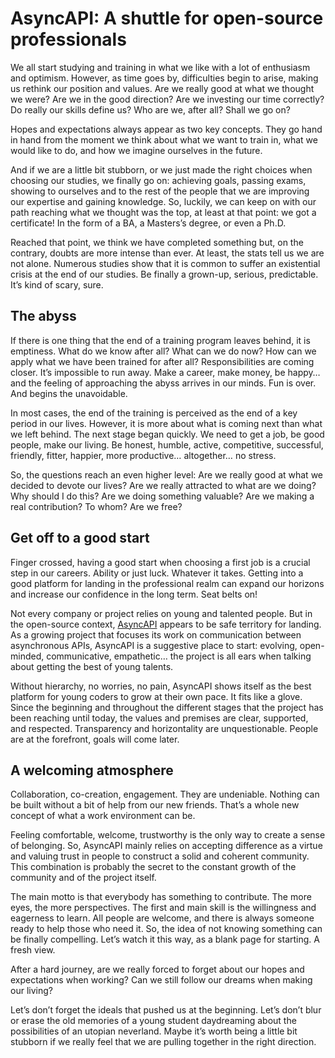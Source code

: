 # AsyncAPI: A shuttle for open-source professionals 


We all start studying and training in what we like with a lot of enthusiasm and optimism. However, as time goes by, difficulties begin to arise, making us rethink our position and values. Are we really good at what we thought we were? Are we in the good direction? Are we investing our time correctly? Do really our skills define us? Who are we, after all? Shall we go on?

Hopes and expectations always appear as two key concepts. They go hand in hand from the moment we think about what we want to train in, what we would like to do, and how we imagine ourselves in the future.

And if we are a little bit stubborn, or we just made the right choices when choosing our studies, we finally go on: achieving goals, passing exams, showing to ourselves and to the rest of the people that we are improving our expertise and gaining knowledge. So, luckily, we can keep on with our path reaching what we thought was the top, at least at that point: we got a certificate! In the form of a BA, a Masters’s degree, or even a Ph.D. 

Reached that point, we think we have completed something but, on the contrary, doubts are more intense than ever. At least, the stats tell us we are not alone. Numerous studies show that it is common to suffer an existential crisis at the end of our studies. Be finally a grown-up, serious, predictable. It’s kind of scary, sure.

## The abyss

If there is one thing that the end of a training program leaves behind, it is emptiness. What do we know after all? What can we do now? How can we apply what we have been trained for after all? Responsibilities are coming closer. It’s impossible to run away. Make a career, make money, be happy… and the feeling of approaching the abyss arrives in our minds. Fun is over. And begins the unavoidable. 

In most cases, the end of the training is perceived as the end of a key period in our lives. However, it is more about what is coming next than what we left behind. The next stage began quickly. We need to get a job, be good people, make our living. Be honest, humble, active, competitive, successful, friendly, fitter, happier, more productive… altogether… no stress. 

So, the questions reach an even higher level: Are we really good at what we decided to devote our lives? Are we really attracted to what are we doing? Why should I do this? Are we doing something valuable? Are we making a real contribution? To whom? Are we free?


## Get off to a good start

Finger crossed, having a good start when choosing a first job is a crucial step in our careers. Ability or just luck. Whatever it takes. Getting into a good platform for landing in the professional realm can expand our horizons and increase our confidence in the long term. Seat belts on!

Not every company or project relies on young and talented people. But in the open-source context, [AsyncAPI](https://www.asyncapi.com/) appears to be safe territory for landing. As a growing project that focuses its work on communication between asynchronous APIs, AsyncAPI is a suggestive place to start: evolving, open-minded, communicative, empathetic… the project is all ears when talking about getting the best of young talents. 

Without hierarchy, no worries, no pain, AsyncAPI shows itself as the best platform for young coders to grow at their own pace. It fits like a glove. Since the beginning and throughout the different stages that the project has been reaching until today, the values and premises are clear, supported, and respected. Transparency and horizontality are unquestionable. People are at the forefront, goals will come later.

## A welcoming atmosphere

Collaboration, co-creation, engagement. They are undeniable. Nothing can be built without a bit of help from our new friends. That’s a whole new concept of what a work environment can be. 

Feeling comfortable, welcome, trustworthy is the only way to create a sense of belonging. So, AsyncAPI mainly relies on accepting difference as a virtue and valuing trust in people to construct a solid and coherent community. This combination is probably the secret to the constant growth of the community and of the project itself. 

The main motto is that everybody has something to contribute. The more eyes, the more perspectives. The first and main skill is the willingness and eagerness to learn. All people are welcome, and there is always someone ready to help those who need it. So, the idea of not knowing something can be finally compelling. Let’s watch it this way, as a blank page for starting. A fresh view.

After a hard journey, are we really forced to forget about our hopes and expectations when working? Can we still follow our dreams when making our living?

Let’s don’t forget the ideals that pushed us at the beginning. Let’s don’t blur or erase the old memories of a young student daydreaming about the possibilities of an utopian neverland. Maybe it’s worth being a little bit stubborn if we really feel that we are pulling together in the right direction.

